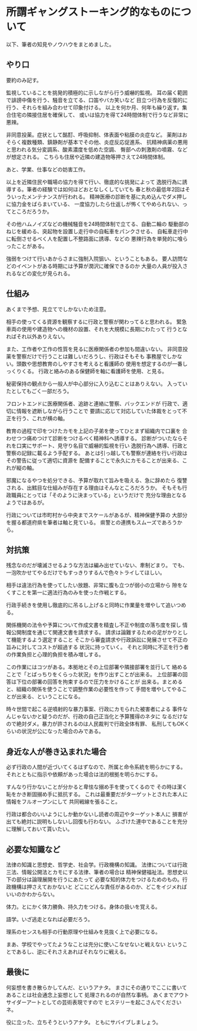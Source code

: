 # 所謂ギャングストーキング的なものについて

以下、筆者の知見やノウハウをまとめました。

## やり口

要約のみ記す。

監視していることを挑発的積極的に示しながら行う威嚇的監視。
耳の届く範囲で誹謗中傷を行う、騒音を立てる、口笛やバカ笑いなど
目立つ行為を反復的に行う、それらを組み合わせて印象付ける。
以上を何か月、何年も繰り返す。集合住宅の隣接住居を確保して、
或いは協力を得て24時間体制で行うなど非常に悪辣。

非同意投薬。症状として酩酊、呼吸抑制、体表面や粘膜の炎症など。
薬剤はおそらく複数種類、鎮静剤が基本でその他、炎症反応促進系、
抗精神病薬の悪用と思われる気分変調系、酸素濃度を低めた空調、
臀部への刺激剤の噴霧、などが想定される。
こちらも住居や近隣の建造物等押さえて24時間体制。

あと、学業、仕事などの妨害工作。

以上を近隣住民や職場の協力を得て行い、徹底的な挑発によって
逸脱行為に誘導する。筆者の経験では如何ほどおとなしくしていても
春と秋の最低年2回はそういったメンテナンスが行われる。
精神医療の診断を基に丸め込んでダメ押しに協力金をばらまいている、
一度協力したら仕返しが怖くてやめられない、ってところだろうか。

その他ハムノイズなどの機械騒音を24時間体制で立てる、自動二輪の
駆動部のねじを緩める、突起物を設置し走行中の自転車をパンクさせる、
自転車走行中に転倒させるべく人を配置し不整路面に誘導、などの
悪辣行為を単発的に喰らったことがある。

強弱をつけて行いあからさまに強制入院狙い、ということもある。
要人訪問などのイベントがある時期には予算が潤沢に確保できるのか
大量の人員が投入されるなどの変化が見られる。


## 仕組み

あくまで予想、見立てでしかないため注意。

相手の使ってくる資源を観察するに行政と警察が関わってると思われる。
緊急車両の使用や建造物への機材の設置、それを大規模に長期にわたって
行うとなればそれ以外ありえない。

また、工作者や工作の性質を見るに医療関係者の参加も間違いない。
非同意投薬を警察だけで行うことは難しいだろうし、行政はそもそも
事務屋でしかない。頭数や思想教育のしやすさを考えると看護師の
使用を想定するのが一番しっくりくる。
行政と絡みのある保健師を軸に看護師を使用、と見る。

秘密保持の観点から一般人が中心部分に入り込むことはありえない。
入っていたとしてもごく一部だろう。

フロントエンドに医療関係者、追跡と連絡に警察、バックエンドが
行政で、適切に情報を遮断しながら行うことで
要請に応じて対応していた体裁をとって不正を行う、これが横の軸。

教育の過程で印をつけたカモを上記の子弟を使ってひとまず組織内で口裏を
合わせつつ痛めつけて診断をつけるべく精神科へ誘導する。
診断がついたならそれを口実にサポート、見守り名目で威嚇的監視を行い
逸脱行為へ誘導、行政と警察の記録に載るよう手配する。
あとは引っ越しても警察が連絡を行い行政はその警告に従って適切に資源を
配備することで永久にカモることが出来る、これが縦の軸。

邪魔になるやつを処分できる、予算が取れて旨みを吸える、急に辞めたら
復讐される、出鱈目な仕組みが存在する理由はそんなところだろうか。
そもそも行政職員にとっては「そのように決まっている」というだけで
充分な理由となるようではあるが。

行政については市町村から中央までスケールがあるが、精神保健予算の
大部分を握る都道府県を筆者は軸と見ている。
県警との連携もスムーズであろうから。


## 対抗策

残念なのだが壊滅させるような方法は編み出せていない、牽制どまり。
でも、一泡吹かせてやるだけでもすっきりするんで色々トライしてほしい。

相手は違法行為を使ってしたい放題、非常に腹も立つが弱小の立場から
隙をなくすことを第一に適法行為のみを使った作戦とする。

行政手続きを使用し徹底的に吊るし上げると同時に作業量を増やして追いつめる。

関係機関の法令や予算について作成文書を精査し不正や制度の落ち度を探し
情報公開制度を通じて関連文書を請求する。
請求は論難するための足がかりとして機能するよう選定すること
そこから審査請求や行政訴訟に発展させて不正の旨みに対してコストが超過する
状況に持っていく。
それと同時に不正を行う者の作業負担と心理的負担を積み増しする。

この作業にはコツがある。本拠地とその上位部署や隣接部署を並行して
絡めることで「とばっちりをくらった状況」を作り出すことが出来る。
上位部署の回答は下位の部署の回答を拘束するので圧力をかけることが
出来る。まとめると、組織の関係を使うことで調整作業の必要性を作って
手間を増やしてやることが出来る、ということになる。

時々世間で起こる逆噴射的な暴力事案、行政にカモられた被害者による
事件なんじゃないかと疑うのだが、行政の自己正当化と予算獲得のネタに
なるだけなので絶対ダメ。暴力が許されるのは人民裁判で行政全体有罪、
私刑してもOKくらいの状況が公になった場合のみである。


## 身近な人が巻き込まれた場合

必ず行政の人間が近づいてくるはずなので、所属と命令系統を明らかにする。
それとともに指示や依頼があった場合は法的根拠を明らかにする。

すんなり行かないことが分かると卑怯な搦め手を使ってくるので
その時は潔く恥をかき断固搦め手に抵抗する。
これは最重要だがターゲットとされた本人に情報をフルオープンにして
共同戦線を張ること。

行政は都合のいいようにしか動かないし読者の周辺やターゲット本人に
損害が出ても絶対に説明もしないし回復も行わない。
ふざけた連中であることを充分に理解しておいて貰いたい。


## 必要な知識など

法律の知識と思想史、哲学史、社会学。行政機構の知識。
法律については行政三法、情報公開法とカモにする法律、筆者の場合は
精神保健福祉法。思想史以下の部分は論理展開を行うにあたって
必要な知的体力をつけるためのもの。行政機構は押さえておかないと
どこにどんな責任があるのか、どこをイジメればいいのかわからない。

体力。とにかく体力勝負、持久力をつける。身体の扱いを覚える。

語学。いざ逃走となれば必要だろう。

理系のセンスも相手の行動原理や仕組みを見抜く上で必要になる。

まあ、学校でやってたようなことは充分に使いこなせないと戦えない
ということであるし、逆にそれさえあればそれなりに戦える。


## 最後に

何妄想を書き散らかしてんだ、というアナタ。
まさにその通りでここに書いてあることは社会通念上妄想として
処理されるのが自然な事柄。
あくまでアウトサイダーアートとしての芸術表現ですので
ヒステリーを起こさんでくださいネ。

役に立った、立ちそうというアナタ。
ともにサバイブしましょう。
